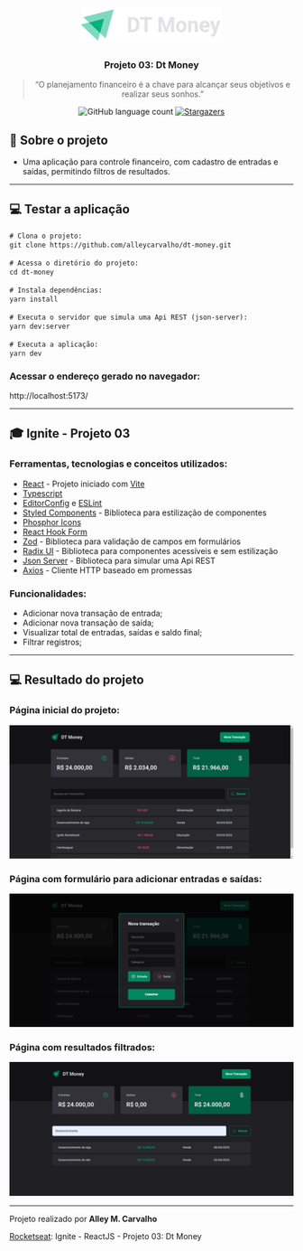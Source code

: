 <h1 align="center">
  <img src=".github/dt-money-logo.svg" width="250px" alt="Dt Money" />
</h1>

<h3 align="center">
  Projeto 03: Dt Money
</h3>

<blockquote align="center">“O planejamento financeiro é a chave para alcançar seus objetivos e realizar seus sonhos.”</blockquote>

<p align="center">
  <img src="https://img.shields.io/github/languages/count/alleycarvalho/dt-money?color=%2304D361" alt="GitHub language count">

  <a href="https://github.com/alleycarvalho/dt-money/stargazers">
    <img src="https://img.shields.io/github/stars/alleycarvalho/dt-money?style=social" alt="Stargazers">
  </a>
</p>

## :rocket: Sobre o projeto

- Uma aplicação para controle financeiro, com cadastro de entradas e saídas, permitindo filtros de resultados.

---

## :computer: Testar a aplicação

```shell
# Clona o projeto:
git clone https://github.com/alleycarvalho/dt-money.git

# Acessa o diretório do projeto:
cd dt-money

# Instala dependências:
yarn install

# Executa o servidor que simula uma Api REST (json-server):
yarn dev:server

# Executa a aplicação:
yarn dev

```

### Acessar o endereço gerado no navegador:
http://localhost:5173/

---

## :mortar_board: Ignite - Projeto 03

### Ferramentas, tecnologias e conceitos utilizados:

- [React](https://react.dev) - Projeto iniciado com [Vite](https://vitejs.dev)
- [Typescript](https://www.typescriptlang.org)
- [EditorConfig](https://editorconfig.org) e [ESLint](https://eslint.org)
- [Styled Components](https://styled-components.com) - Biblioteca para estilização de componentes
- [Phosphor Icons](https://phosphoricons.com)
- [React Hook Form](https://react-hook-form.com)
- [Zod](https://zod.dev) - Biblioteca para validação de campos em formulários
- [Radix UI](https://www.radix-ui.com) - Biblioteca para componentes acessíveis e sem estilização
- [Json Server](https://github.com/typicode/json-server) - Biblioteca para simular uma Api REST
- [Axios](https://axios-http.com/ptbr) - Cliente HTTP baseado em promessas

### Funcionalidades:

- Adicionar nova transação de entrada;
- Adicionar nova transação de saída;
- Visualizar total de entradas, saídas e saldo final;
- Filtrar registros;

---

## :computer: Resultado do projeto

### Página inicial do projeto:

![Projeto 03 - Home](.github/dt-money-home.png)

### Página com formulário para adicionar entradas e saídas:

![Projeto 03 - Nova transação](.github/dt-money-new-transaction.png)

### Página com resultados filtrados:

![Projeto 03 - Projeto ativo](.github/dt-money-filtered.png)

---

Projeto realizado por <strong>Alley M. Carvalho</strong>

[Rocketseat](https://www.rocketseat.com.br): Ignite - ReactJS - Projeto 03: Dt Money
